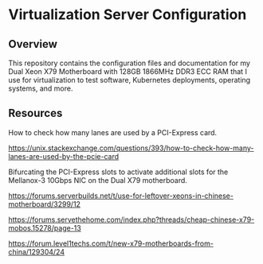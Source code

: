 # Virtualization Server Configuration

## Overview

This repository contains the configuration files and documentation for my Dual Xeon X79 Motherboard with 128GB 1866MHz DDR3 ECC RAM that I use for virtualization to test software, Kubernetes deployments, operating systems, and more.

## Resources

How to check how many lanes are used by a PCI-Express card.

https://unix.stackexchange.com/questions/393/how-to-check-how-many-lanes-are-used-by-the-pcie-card

Bifurcating the PCI-Express slots to activate additional slots for the Mellanox-3 10Gbps NIC on the Dual X79 motherboard.

https://forums.serverbuilds.net/t/use-for-leftover-xeons-in-chinese-motherboard/3299/12

https://forums.servethehome.com/index.php?threads/cheap-chinese-x79-mobos.15278/page-13

https://forum.level1techs.com/t/new-x79-motherboards-from-china/129304/24


